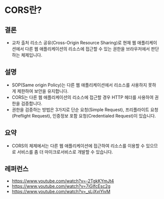 # CORS란?

## 결론

- 교차 출처 리소스 공유(Cross-Origin Resource Sharing)로 현재 웹 애플리케이션에서 다른 웹 애플리케이션의 리소스에 접근할 수 있는 권한을 브라우저에서 판단하는 체제입니다.

## 설명

- SOP(Same origin Policy)는 다른 웹 애플리케이션에서 리소스를 사용하지 못하게 제한하여 보안을 유지합니다.
- CORS는 다른 웹 애플리케이션의 리소스에 접근할 경우 HTTP 헤더를 사용하여 권한을 검증합니다.
- 권한을 검증하는 방법은 3가지로 단순 요청(Simple Request), 프리플라이트 요청(Preflight Request), 인증정보 포함 요청(Credentialed Request)이 있습니다.

## 요약

- CORS의 체제에서는 다른 웹 애플리케이션에 접근하여 리소스를 이용할 수 있으므로 서비스를 좀 더 마이크로서비스로 개발할 수 있습니다.

## 레퍼런스

- https://www.youtube.com/watch?v=-2TgkKYmJt4
- https://www.youtube.com/watch?v=7iGIfcEsc2g
- https://www.youtube.com/watch?v=_sLjXviYivM
